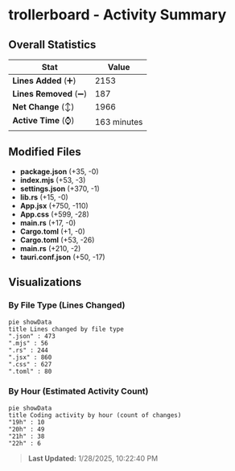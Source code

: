 # trollerboard - Activity Summary 

## Overall Statistics

| Stat                   | Value                                                             |
| ---------------------- | ----------------------------------------------------------------- |
| **Lines Added** (➕)   | 2153                                          |
| **Lines Removed** (➖) | 187                                        |
| **Net Change** (↕)    | 1966                |
| **Active Time** (⌚)   | 163 minutes |


## Modified Files
- **package.json** (+35, -0)
- **index.mjs** (+53, -3)
- **settings.json** (+370, -1)
- **lib.rs** (+15, -0)
- **App.jsx** (+750, -110)
- **App.css** (+599, -28)
- **main.rs** (+17, -0)
- **Cargo.toml** (+1, -0)
- **Cargo.toml** (+53, -26)
- **main.rs** (+210, -2)
- **tauri.conf.json** (+50, -17)

## Visualizations

### By File Type (Lines Changed)

```mermaid
pie showData
title Lines changed by file type
".json" : 473
".mjs" : 56
".rs" : 244
".jsx" : 860
".css" : 627
".toml" : 80
```

### By Hour (Estimated Activity Count)

```mermaid
pie showData
title Coding activity by hour (count of changes)
"19h" : 10
"20h" : 49
"21h" : 38
"22h" : 6
```


> **Last Updated:** 1/28/2025, 10:22:40 PM